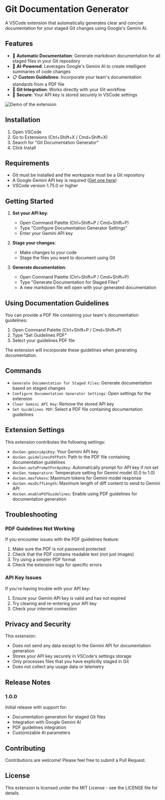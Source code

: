 # Git Documentation Generator

A VSCode extension that automatically generates clear and concise documentation for your staged Git changes using Google's Gemini AI.

## Features

- 📄 **Automatic Documentation**: Generate markdown documentation for all staged files in your Git repository
- 🤖 **AI-Powered**: Leverages Google's Gemini AI to create intelligent summaries of code changes
- 📋 **Custom Guidelines**: Incorporate your team's documentation standards from a PDF file
- 🔄 **Git Integration**: Works directly with your Git workflow
- 🔐 **Secure**: Your API key is stored securely in VSCode settings

![Demo of the extension](https://via.placeholder.com/800x450.png?text=Doc-Gen+Extension+Demo)

## Installation

1. Open VSCode
2. Go to Extensions (Ctrl+Shift+X / Cmd+Shift+X)
3. Search for "Git Documentation Generator"
4. Click Install

## Requirements

- Git must be installed and the workspace must be a Git repository
- A Google Gemini API key is required ([Get one here](https://ai.google.dev/))
- VSCode version 1.75.0 or higher

## Getting Started

1. **Set your API key**:
   - Open Command Palette (Ctrl+Shift+P / Cmd+Shift+P)
   - Type "Configure Documentation Generator Settings"
   - Enter your Gemini API key
   
2. **Stage your changes**:
   - Make changes to your code
   - Stage the files you want to document using Git

3. **Generate documentation**:
   - Open Command Palette (Ctrl+Shift+P / Cmd+Shift+P)
   - Type "Generate Documentation for Staged Files"
   - A new markdown file will open with your generated documentation

## Using Documentation Guidelines

You can provide a PDF file containing your team's documentation guidelines:

1. Open Command Palette (Ctrl+Shift+P / Cmd+Shift+P)
2. Type "Set Guidelines PDF" 
3. Select your guidelines PDF file

The extension will incorporate these guidelines when generating documentation.

## Commands

- `Generate Documentation for Staged Files`: Generate documentation based on staged changes
- `Configure Documentation Generator Settings`: Open settings for the extension
- `Clear Gemini API Key`: Remove the stored API key
- `Set Guidelines PDF`: Select a PDF file containing documentation guidelines

## Extension Settings

This extension contributes the following settings:

* `docGen.geminiApiKey`: Your Gemini API key
* `docGen.guidelinesPdfPath`: Path to the PDF file containing documentation guidelines
* `docGen.autoPromptForApiKey`: Automatically prompt for API key if not set
* `docGen.temperature`: Temperature setting for Gemini model (0.0 to 1.0)
* `docGen.maxTokens`: Maximum tokens for Gemini model response
* `docGen.maxDiffLength`: Maximum length of diff content to send to Gemini API
* `docGen.enablePdfGuidelines`: Enable using PDF guidelines for documentation generation

## Troubleshooting

### PDF Guidelines Not Working

If you encounter issues with the PDF guidelines feature:

1. Make sure the PDF is not password protected
2. Check that the PDF contains readable text (not just images)
3. Try using a simpler PDF format
4. Check the extension logs for specific errors

### API Key Issues

If you're having trouble with your API key:

1. Ensure your Gemini API key is valid and has not expired
2. Try clearing and re-entering your API key
3. Check your internet connection

## Privacy and Security

This extension:
- Does not send any data except to the Gemini API for documentation generation
- Stores your API key securely in VSCode's settings storage
- Only processes files that you have explicitly staged in Git
- Does not collect any usage data or telemetry

## Release Notes

### 1.0.0

Initial release with support for:
- Documentation generation for staged Git files
- Integration with Google Gemini AI
- PDF guidelines integration
- Customizable AI parameters

## Contributing

Contributions are welcome! Please feel free to submit a Pull Request.

## License

This extension is licensed under the MIT License - see the LICENSE file for details.